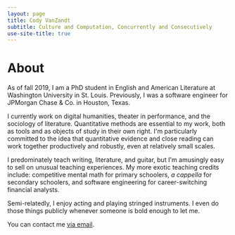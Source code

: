 ```yaml
---
layout: page
title: Cody VanZandt
subtitle: Culture and Computation, Concurrently and Consecutively
use-site-title: true
---
```


# About
As of fall 2019, I am a PhD student in English and American Literature at Washington University in St. Louis. Previously, I was a software engineer for JPMorgan Chase & Co. in Houston, Texas. 

I currently work on digital humanities, theater in performance, and the sociology of literature. Quantitative methods are essential to my work, both as tools and as objects of study in their own right. I'm particularly committed to the idea that quantitative evidence and close reading can work together productively and robustly, even at relatively small scales.

I predominately teach writing, literature, and guitar, but I'm amusingly easy to sell on unusual teaching experiences. My more exotic teaching credits include: competitive mental math for primary schoolers, *a cappella* for secondary schoolers, and software engineering for career-switching financial analysts. 

Semi-relatedly, I enjoy acting and playing stringed instruments. I even do those things publicly whenever someone is bold enough to let me.

You can contact me [via email](mailto:cody.a.vanzandt@gmail.com).
